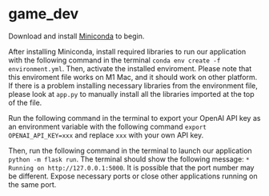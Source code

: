 # game_dev
    
Download and install [Miniconda](https://docs.anaconda.com/free/miniconda/miniconda-install/) to begin.
 
After installing Miniconda, install required libraries to run our application with the following command in the terminal ```conda env create -f environment.yml```. Then, activate the installed enviroment. Please note that this enviroment file works on M1 Mac, and it should work on other platform. If there is a problem installing necessary libraries from the environment file, please look at ```app.py``` to manually install all the libraries imported at the top of the file.

Run the following command in the terminal to export your OpenAI API key as an environment variable with the following command ```export OPENAI_API_KEY=xxx``` and replace ```xxx``` with your own API key.

Then, run the following command in the terminal to launch our application ```python -m flask run```. The terminal should show the following message: ```* Running on http://127.0.0.1:5000```. It is possible that the port number may be different. Expose necessary ports or close other applications running on the same port.
